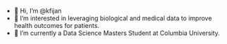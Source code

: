 - 👋 Hi, I’m @kfijan
- 👀 I’m interested in leveraging biological and medical data to improve health outcomes for patients.
- 🌱 I’m currently a Data Science Masters Student at Columbia University.

<!---
kfijan/kfijan is a ✨ special ✨ repository because its `README.md` (this file) appears on your GitHub profile.
You can click the Preview link to take a look at your changes.
--->
